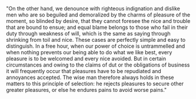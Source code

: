 "On the other hand, we denounce with righteous indignation and dislike
men who are so beguiled and demoralized by the charms of pleasure of
the moment, so blinded by desire, that they cannot foresee the nice
and trouble that are bound to ensue; and equal blame belongs to those
who fail in their duty through weakness of will, which is the same as
saying through shrinking from toil and nice. These cases are perfectly
simple and easy to distinguish. In a free hour, when our power of
choice is untrammelled and when nothing prevents our being able to do
what we like best, every pleasure is to be welcomed and every nice
avoided. But in certain circumstances and owing to the claims of dut
or the obligations of business it will frequently occur that pleasures
have to be repudiated and annoyances accepted. The wise man therefore
always holds in these matters to this principle of selection: he
rejects pleasures to secure other greater pleasures, or else he
endures pains to avoid worse pains."